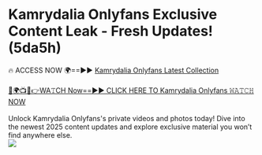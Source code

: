 # Kamrydalia Onlyfans Exclusive Content Leak - Fresh Updates! (5da5h)

🔥 ACCESS NOW 🌍==►► <a href="https://tinyurl.com/kvy9nzfs" rel="nofollow">Kamrydalia Onlyfans Latest Collection</a>
<br><br>
[🔴🌍📺📱👉WA𝚃CH Now==►► CLICK HERE TO Kamrydalia Onlyfans 𝚆𝙰𝚃𝙲𝙷 NOW](https://tinyurl.com/kvy9nzfs)
<br><br>
Unlock Kamrydalia Onlyfans's private videos and photos today! Dive into the newest 2025 content updates and explore exclusive material you won’t find anywhere else.
<br>
<a href="https://tinyurl.com/kvy9nzfs" rel="nofollow" data-target="animated-image.originalLink"><img src="https://camo.githubusercontent.com/8a4f000d20f83aca3bf7ec5f350d767afa0574a8a352519fd8cfa583a6f93a33/68747470733a2f2f692e696d6775722e636f6d2f644a486b345a712e676966" data-canonical-src="https://i.imgur.com/dJHk4Zq.gif" style="max-width: 100%; display: inline-block;" data-target="animated-image.originalImage"></a>
<br>
